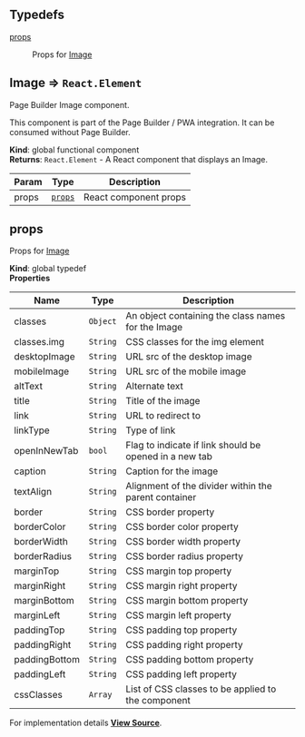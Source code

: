 ## Typedefs

<dl>
<dt><a href="#props">props</a></dt>
<dd><p>Props for <a href="#Image">Image</a></p>
</dd>
</dl>

<a name="Image"></a>

## Image ⇒ `React.Element`

Page Builder Image component.

This component is part of the Page Builder / PWA integration. It can be consumed without Page Builder.

**Kind**: global functional component  
**Returns**: `React.Element` - A React component that displays an Image.

| Param | Type              | Description           |
| ----- | ----------------- | --------------------- |
| props | [`props`](#props) | React component props |

<a name="props"></a>

## props

Props for [Image](#Image)

**Kind**: global typedef  
**Properties**

| Name          | Type     | Description                                            |
| ------------- | -------- | ------------------------------------------------------ |
| classes       | `Object` | An object containing the class names for the Image     |
| classes.img   | `String` | CSS classes for the img element                        |
| desktopImage  | `String` | URL src of the desktop image                           |
| mobileImage   | `String` | URL src of the mobile image                            |
| altText       | `String` | Alternate text                                         |
| title         | `String` | Title of the image                                     |
| link          | `String` | URL to redirect to                                     |
| linkType      | `String` | Type of link                                           |
| openInNewTab  | `bool`   | Flag to indicate if link should be opened in a new tab |
| caption       | `String` | Caption for the image                                  |
| textAlign     | `String` | Alignment of the divider within the parent container   |
| border        | `String` | CSS border property                                    |
| borderColor   | `String` | CSS border color property                              |
| borderWidth   | `String` | CSS border width property                              |
| borderRadius  | `String` | CSS border radius property                             |
| marginTop     | `String` | CSS margin top property                                |
| marginRight   | `String` | CSS margin right property                              |
| marginBottom  | `String` | CSS margin bottom property                             |
| marginLeft    | `String` | CSS margin left property                               |
| paddingTop    | `String` | CSS padding top property                               |
| paddingRight  | `String` | CSS padding right property                             |
| paddingBottom | `String` | CSS padding bottom property                            |
| paddingLeft   | `String` | CSS padding left property                              |
| cssClasses    | `Array`  | List of CSS classes to be applied to the component     |

For implementation details [**View Source**](https://github.com/magento/pwa-studio/blob/develop/packages/pagebuilder/lib/ContentTypes/Image/image.js).
